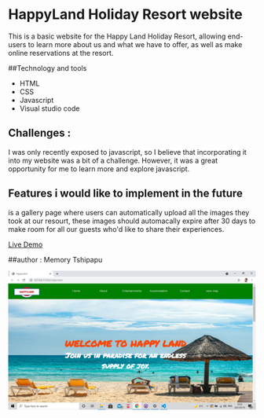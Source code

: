 # HappyLand Holiday Resort website
This is a basic website for the Happy Land Holiday Resort, allowing end-users to learn more about us and what we have to offer, as well as make online reservations at the resort.

##Technology and tools 
* HTML
* CSS
* Javascript
* Visual studio code

## Challenges :
I was only recently exposed to javascript, so I believe that incorporating it into my website was a bit of a challenge. However, it was a great opportunity for me to learn more and explore javascript.

## Features i would like to implement in the future 
is a gallery page where users can automatically upload all the images they took at our resourt, these images should automacally expire after 30 days to make room for all our guests who'd like to share their experiences.

[Live Demo](https://www.google.com)

##author :
Memory Tshipapu 

 ![Website screenshots](/images/screen1.png)

